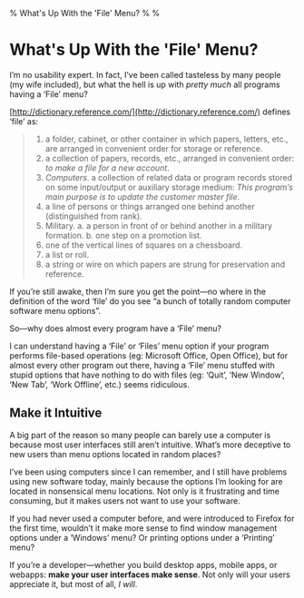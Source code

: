% What's Up With the 'File' Menu?
%
%

What's Up With the 'File' Menu?
===============================

I’m no usability expert. In fact, I’ve been called tasteless by many
people (my wife included), but what the hell is up with *pretty much*
all programs having a ‘File’ menu?

[http://dictionary.reference.com/](http://dictionary.reference.com/)
defines ‘file’ as:

> 1.  a folder, cabinet, or other container in which papers, letters,
>     etc., are arranged in convenient order for storage or reference.
> 2.  a collection of papers, records, etc., arranged in convenient
>     order: *to make a file for a new account*.
> 3.  *Computers*. a collection of related data or program records
>     stored on some input/output or auxiliary storage medium: *This
>     program’s main purpose is to update the customer master file*.
> 4.  a line of persons or things arranged one behind another
>     (distinguished from rank).
> 5.  Military. a. a person in front of or behind another in a military
>     formation. b. one step on a promotion list.
> 6.  one of the vertical lines of squares on a chessboard.
> 7.  a list or roll.
> 8.  a string or wire on which papers are strung for preservation and
>     reference.

If you’re still awake, then I’m sure you get the point—no where in the
definition of the word ‘file’ do you see “a bunch of totally random
computer software menu options”.

So—why does almost every program have a ‘File’ menu?

I can understand having a ‘File’ or ‘Files’ menu option if your program
performs file-based operations (eg: Microsoft Office, Open Office), but
for almost every other program out there, having a ‘File’ menu stuffed
with stupid options that have nothing to do with files (eg: ‘Quit’, ‘New
Window’, ‘New Tab’, ‘Work Offline’, etc.) seems ridiculous.

Make it Intuitive
-----------------

A big part of the reason so many people can barely use a computer is
because most user interfaces still aren’t intuitive. What’s more
deceptive to new users than menu options located in random places?

I’ve been using computers since I can remember, and I still have
problems using new software today, mainly because the options I’m
looking for are located in nonsensical menu locations. Not only is it
frustrating and time consuming, but it makes users not want to use your
software.

If you had never used a computer before, and were introduced to Firefox
for the first time, wouldn’t it make more sense to find window
management options under a ‘Windows’ menu? Or printing options under a
‘Printing’ menu?

If you’re a developer—whether you build desktop apps, mobile apps, or
webapps: **make your user interfaces make sense**. Not only will your
users appreciate it, but most of all, *I will*.
